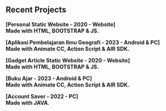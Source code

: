## Recent Projects
<b> [Personal Static Website - 2020 - Website] <br> Made with HTML, BOOTSTRAP & JS. </b> 
<br> 

<b> [Aplikasi Pembelajaran Ilmu Geografi - 2023 - Android & PC] <br>  Made with Animate CC, Action Script & AIR SDK. </b>
<br> 

<b> [Gadget Article Static Website - 2020 - Website] <br> Made with HTML, BOOTSTRAP & JS. </b>
<br> 

<b> [Buku Ajar - 2023 - Android & PC] <br>  Made with Animate CC, Action Script & AIR SDK. </b>
<br> 

<b> [Account Saver - 2022 - PC] <br>  Made with JAVA. </b>



